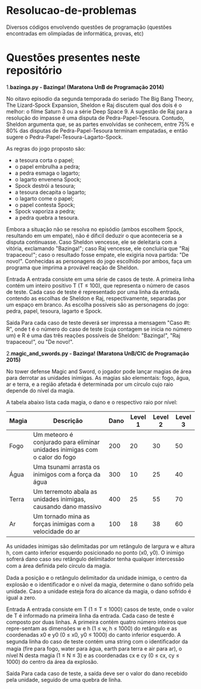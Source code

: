 # Resolucao-de-problemas
Diversos códigos envolvendo questões de programação (questões encontradas em olimpíadas de informática, provas, etc)

# Questões presentes neste repositório

1.**bazinga.py - Bazinga! (Maratona UnB de Programação 2014)**

No oitavo episodio da segunda temporada do seriado The Big Bang Theory, The Lizard-Spock Expansion, Sheldon e Raj discutem qual dos dois é o melhor: o filme Saturn 3 ou a série Deep Space 9. 
A sugestão de Raj para a resolução do impasse é uma disputa de Pedra-Papel-Tesoura. Contudo, Sheldon argumenta que, se as partes envolvidas se conhecem, entre 75% e 80% das disputas de Pedra-Papel-Tesoura terminam empatadas, e então sugere o Pedra-Papel-Tesoura-Lagarto-Spock.

As regras do jogo proposto são:
- a tesoura corta o papel;
- o papel embrulha a pedra;
- a pedra esmaga o lagarto;
- o lagarto envenena Spock;
- Spock destrói a tesoura;
- a tesoura decapita o lagarto;
- o lagarto come o papel;
- o papel contesta Spock;
- Spock vaporiza a pedra;
- a pedra quebra a tesoura.

Embora a situação não se resolva no episódio (ambos escolhem Spock, resultando em um empate), não é difıcil deduzir o que aconteceria se a disputa continuasse. 
Caso Sheldon vencesse, ele se deleitaria com a vitória, exclamando "Bazinga!"; caso Raj vencesse, ele concluiria que "Raj trapaceou!"; caso o resultado fosse empate, ele exigiria nova partida: "De novo!". 
Conhecidas as personagens do jogo escolhido por ambos, faça um programa que imprima a provável reação de Sheldon.

Entrada
A entrada consiste em uma série de casos de teste. A primeira linha contém um inteiro positivo T (T ≤ 100), que representa o número de casos de teste. 
Cada caso de teste é representado por uma linha da entrada, contendo as escolhas de Sheldon e Raj, respectivamente, separadas por um espaço em branco. 
As escolha possíveis são as personagens do jogo: pedra, papel, tesoura, lagarto e Spock.

Saida
Para cada caso de teste deverá ser impressa a mensagem "Caso #t: R", onde t é o número do caso de teste (cuja contagem se inicia no número um) e R é uma das três reações possíveis de Sheldon: "Bazinga!", "Raj trapaceou!", ou "De novo!".

2.**magic_and_swords.py - Bazinga! (Maratona UnB/CIC de Programação 2015)**

No tower defense Magic and Sword, o jogador pode lançar magias de área para derrotar as unidades inimigas. As magias são elementais: fogo, água, ar e terra, e a região afetada é determinada por um círculo cujo raio depende do nível da magia.

A tabela abaixo lista cada magia, o dano e o respectivo raio por nível:

| Magia | Descrição                                                                  | Dano | Level 1 | Level 2 | Level 3 |
|-------|----------------------------------------------------------------------------|------|---------|---------|---------|
| Fogo  | Um meteoro é conjurado para eliminar unidades inimigas com o calor do fogo | 200  | 20      | 30      | 50      |
| Água  | Uma tsunami arrasta os inimigos com a força da água                        | 300  | 10      | 25      | 40      |
| Terra | Um terremoto abala as unidades inimigas, causando dano massivo             | 400  | 25      | 55      | 70      |
| Ar    | Um tornado mina as forças inimigas com a velocidade do ar                  | 100  | 18      | 38      | 60      |

As unidades inimigas são delimitadas por um retângulo de largura w e altura h, com canto inferior esquerdo posicionado no ponto (x0, y0). O inimigo sofrerá dano caso seu retângulo delimitador tenha qualquer intercessão com a área deﬁnida pelo círculo da magia.

Dada a posição e o retângulo delimitador da unidade inimiga, o centro da explosão e o identiﬁcador e o nível da magia, determine o dano sofrido pela unidade. Caso a unidade esteja fora do alcance da magia, o dano sofrido é igual a zero.

Entrada
A entrada consiste em T (1 ≤ T ≤ 1000) casos de teste, onde o valor de T é informado na primeira linha da entrada. Cada caso de teste é composto por duas linhas. A primeira contém quatro número inteiros que repre-sentam as dimensões w e h (1 ≤ w, h ≤ 1000) do retângulo e as coordenadas x0 e y0 (0 ≤ x0, y0 ≤ 1000) do canto inferior esquerdo. A segunda linha do caso de teste contém uma string com o identiﬁcador da magia (ﬁre para fogo, water para água, earth para terra e air para ar), o nível N desta magia (1 ≤ N ≤ 3) e as coordenadas cx e cy (0 ≤ cx, cy ≤ 1000) do centro da área da explosão.

Saída
Para cada caso de teste, a saída deve ser o valor do dano recebido pela unidade, seguido de uma quebra de linha.